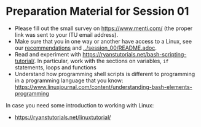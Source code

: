 # Preparation Material for Session 01

  - Please fill out the small survey on https://www.menti.com/ (the proper link was sent to your ITU email address).
  - Make sure that you in one way or another have access to a Linux, see our [recommendations](https://github.com/itu-devops/lecture_notes#recommendation) and [../session_00/README.adoc](../session_00/README.adoc).
  - Read and experiment with https://ryanstutorials.net/bash-scripting-tutorial/. In particular, work with the sections on variables, `if` statements, loops and functions
  - Understand how programming shell scripts is different to programming in a programming language that you know: https://www.linuxjournal.com/content/understanding-bash-elements-programming

In case you need some introduction to working with Linux:
  - https://ryanstutorials.net/linuxtutorial/
